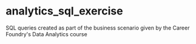# analytics_sql_exercise
SQL queries created as part of the business scenario given by the Career Foundry's Data Analytics course
